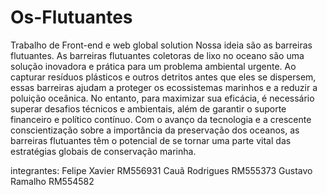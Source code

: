 # Os-Flutuantes
Trabalho de Front-end e web global solution 
Nossa ideia são as barreiras flutuantes. As barreiras flutuantes coletoras de lixo no oceano são uma solução inovadora e prática para um problema ambiental urgente. Ao capturar resíduos plásticos e outros detritos antes que eles se dispersem, essas barreiras ajudam a proteger os ecossistemas marinhos e a reduzir a poluição oceânica. No entanto, para maximizar sua eficácia, é necessário superar desafios técnicos e ambientais, além de garantir o suporte financeiro e político contínuo. Com o avanço da tecnologia e a crescente conscientização sobre a importância da preservação dos oceanos, as barreiras flutuantes têm o potencial de se tornar uma parte vital das estratégias globais de conservação marinha.

integrantes:
Felipe Xavier RM556931
Cauã Rodrigues RM555373
Gustavo Ramalho RM554582
